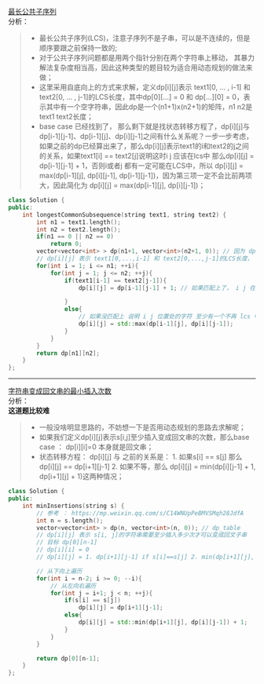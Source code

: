 [最长公共子序列](https://leetcode-cn.com/problems/longest-common-subsequence/)  
分析：  
> * 最长公共子序列(LCS)，注意子序列不是子串，可以是不连续的，但是顺序要跟之前保持一致的;  
> * 对于公共子序列问题都是用两个指针分别在两个字符串上移动， 其暴力解法复杂度相当高，因此这种类型的题目较为适合用动态规划的做法来做；  
> * 这里采用自底向上的方式来求解，定义dp[i][j]表示 text1[0, ... , i-1] 和 text2[0, ... , j-1]的LCS长度，其中dp[0][...] = 0 和 dp[...][0] = 0，表示其中有一个空字符串，因此dp是一个(n1+1)x(n2+1)的矩阵，n1 n2是 text1 text2长度；  
> * base case 已经找到了， 那么剩下就是找状态转移方程了，dp[i][j]与dp[i-1][j-1]、dp[i-1][j]、dp[i][j-1]之间有什么关系呢？一步一步考虑，如果之前的dp已经算出来了，那么dp[i][j]表示text1的i和text2的j之间的关系，如果text1[i] == text2[j]说明这时i j 应该在lcs中 那么dp[i][j] = dp[i-1][j-1] + 1，否则i或者j 都有一定可能在LCS中，所以 dp[i][j] = max(dp[i-1][j], dp[i][j-1], dp[i-1][j-1])，因为第三项一定不会比前两项大，因此简化为 dp[i][j] = max(dp[i-1][j], dp[i][j-1])；   
```C++
class Solution {
public:
    int longestCommonSubsequence(string text1, string text2) {
        int n1 = text1.length();
        int n2 = text2.length();
        if(n1 == 0 || n2 == 0)
            return 0;
        vector<vector<int> > dp(n1+1, vector<int>(n2+1, 0)); // 因为 dp[0][:] 和 dp[:][0] 意味着是其中有一个是空字符串， lcs 是 0
        // dp[i][j] 表示 text1[0,...,i-1] 和 text2[0,...,j-1]的LCS长度， dp[0]是空
        for(int i = 1; i <= n1; ++i){
            for(int j = 1; j <= n2; ++j){
                if(text1[i-1] == text2[j-1]){
                    dp[i][j] = dp[i-1][j-1] + 1; // 如果匹配上了， i j 在 lcs 中

                }
                else{
                    // 如果没匹配上 说明 i j 位置处的字符 至少有一个不再 lcs 中
                    dp[i][j] = std::max(dp[i-1][j], dp[i][j-1]);
                }
            }
        }
        return dp[n1][n2];
    }
};
```  
---  
[字符串变成回文串的最小插入次数](https://leetcode-cn.com/problems/minimum-insertion-steps-to-make-a-string-palindrome/)   
分析：  
**这道题比较难**  
> * 一般没啥明显思路的，不妨想一下是否用动态规划的思路去求解呢；  
> * 如果我们定义dp[i][j]表示s[i,j]至少插入变成回文串的次数，那么base case ： dp[i][i]=0 本身就是回文串；  
> * 状态转移方程： dp[i][j] 与 之前的关系是： 1. 如果s[i] == s[j] 那么  dp[i][j] == dp[i+1][j-1] 2. 如果不等，那么 dp[i][j] = min(dp[i][j-1] + 1, dp[i+1][j] + 1)这两种情况； 
```C++
class Solution {
public:
    int minInsertions(string s) {
        // 参考 ： https://mp.weixin.qq.com/s/C14WNUpPeBMVSMqh28JdfA
        int n = s.length();
        vector<vector<int> > dp(n, vector<int>(n, 0)); // dp_table
        // dp[i][j] 表示 s[i, j]的字符串需要至少插入多少次才可以变成回文子串
        // 目标 dp[0][n-1]
        // dp[i][i] = 0
        // dp[i][j] = 1. dp[i+1][j-1] if s[i]==s[j] 2. min(dp[i+1][j], dp[i][j-1]) + 1 if s[i]!=s[j] 不能直接 dp[i+1][j-1] + 2 因为 [i+1, j]和[i, j-1]有可能本身就是回文子串，这时只要选择这俩最小的一个去+1即可，如果这俩都不是回文子串，那么这个结果跟[i+1,j-1]+2 得到的结果是一样的

        // 从下向上遍历
        for(int i = n-2; i >= 0; --i){
            // 从左向右遍历
            for(int j = i+1; j < n; ++j){
                if(s[i] == s[j])
                    dp[i][j] = dp[i+1][j-1];
                else{
                    dp[i][j] = std::min(dp[i+1][j], dp[i][j-1]) + 1;
                }
            }
        }

        return dp[0][n-1];
    }
};
```

